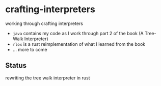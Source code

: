 # crafting-interpreters
working through crafting interpreters

- `java` contains my code as I work through part 2 of the book (A Tree-Walk Interpreter)
- `rlox` is a rust reimplementation of what I learned from the book 
- ... more to come

## Status
rewriting the tree walk interpreter in rust
